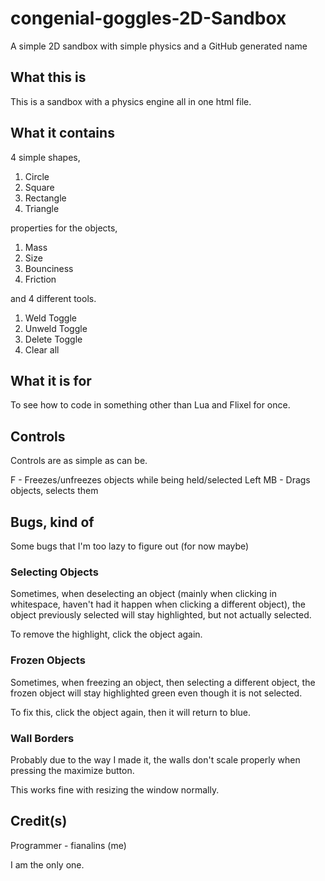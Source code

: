 # congenial-goggles-2D-Sandbox
A simple 2D sandbox with simple physics and a GitHub generated name

## What this is
This is a sandbox with a physics engine all in one html file.

## What it contains
4 simple shapes,

1. Circle
2. Square
3. Rectangle
4. Triangle

properties for the objects,

1. Mass
2. Size
3. Bounciness
4. Friction

and 4 different tools.

1. Weld Toggle
2. Unweld Toggle
3. Delete Toggle
4. Clear all

## What it is for
To see how to code in something other than Lua and Flixel for once.

## Controls
Controls are as simple as can be.

F - Freezes/unfreezes objects while being held/selected
Left MB - Drags objects, selects them

## Bugs, kind of
Some bugs that I'm too lazy to figure out (for now maybe)

### Selecting Objects
Sometimes, when deselecting an object (mainly when clicking in whitespace, haven't had it happen when clicking a different object), the object previously selected will stay highlighted, but not actually selected.

To remove the highlight, click the object again.

### Frozen Objects
Sometimes, when freezing an object, then selecting a different object, the frozen object will stay highlighted green even though it is not selected.

To fix this, click the object again, then it will return to blue.

### Wall Borders
Probably due to the way I made it, the walls don't scale properly when pressing the maximize button.

This works fine with resizing the window normally.

## Credit(s)
Programmer - fianalins (me)

I am the only one.
